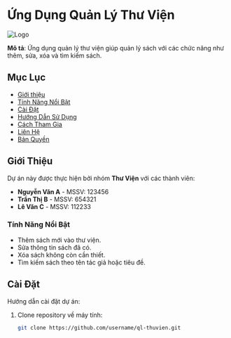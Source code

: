 # Ứng Dụng Quản Lý Thư Viện

![Logo](https://example.com/logo.png) <!-- Thay thế bằng URL logo nếu có -->

**Mô tả**: Ứng dụng quản lý thư viện giúp quản lý sách với các chức năng như thêm, sửa, xóa và tìm kiếm sách.

## Mục Lục

- [Giới thiệu](#giới-thiệu)
- [Tính Năng Nổi Bật](#tính-năng-nổi-bật)
- [Cài Đặt](#cài-đặt)
- [Hướng Dẫn Sử Dụng](#hướng-dẫn-sử-dụng)
- [Cách Tham Gia](#cách-tham-gia)
- [Liên Hệ](#liên-hệ)
- [Bản Quyền](#bản-quyền)

## Giới Thiệu

Dự án này được thực hiện bởi nhóm **Thư Viện** với các thành viên:

- **Nguyễn Văn A** - MSSV: 123456
- **Trần Thị B** - MSSV: 654321
- **Lê Văn C** - MSSV: 112233

### Tính Năng Nổi Bật

- Thêm sách mới vào thư viện.
- Sửa thông tin sách đã có.
- Xóa sách không còn cần thiết.
- Tìm kiếm sách theo tên tác giả hoặc tiêu đề.

## Cài Đặt

Hướng dẫn cài đặt dự án:

1. Clone repository về máy tính:
   ```bash
   git clone https://github.com/username/ql-thuvien.git

